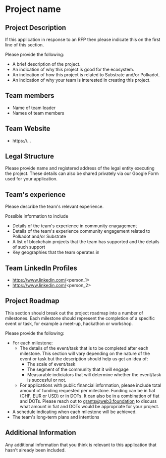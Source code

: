 # Project name

## Project Description
If this application in response to an RFP then please indicate this on the first line of this section.

Please provide the following:
  * A brief description of the project.
  * An indication of why this project is good for the ecosystem.
  * An indication of how this project is related to Substrate and/or Polkadot.
  * An indication of why your team is interested in creating this project.

## Team members
* Name of team leader
* Names of team members	

## Team Website	
* https://...

## Legal Structure 
Please provide name and registered address of the legal entity executing the project. These details can also be shared privately via our Google Form used for your application.

## Team's experience
Please describe the team's relevant experience.

Possible information to include
* Details of the team's experience in community enagagement
* Details of the team's experience community engagement related to Polkadot and/or Substrate
* A list of blockchain projects that the team has supported and the details of such support
* Key geographies that the team operates in


## Team LinkedIn Profiles
* https://www.linkedin.com/<person_1>
* https://www.linkedin.com/<person_2>

## Project Roadmap
This section should break out the project roadmap into a number of milestones. Each milestone should represent the completion of a specific event or task, for example a meet-up, hackathon or workshop.

Please provide the following:
  * For each milestone:
    * The details of the event/task that is to be completed after each milestone. This section will vary depending on the nature of the event or task but the description should help us get an idea of:
      * The scale of event/task
      * The segment of the community that it will engage
      * Measurable indiciators that will determine whether the event/task is succesful or not.
    * For applications with public financial information, please include total amount of funding requested per milestone. Funding can be in fiat (CHF, EUR or USD) or in DOTs. It can also be in a combination of fiat and DOTs. Please reach out to grants@web3.foundation to discuss what amount in fiat and DOTs would be appropriate for your project.
  * A schedule indicating when each milestone will be achieved.
  * The team's long-term plans and intentions 

## Additional Information
Any additional information that you think is relevant to this application that hasn't already been included.
